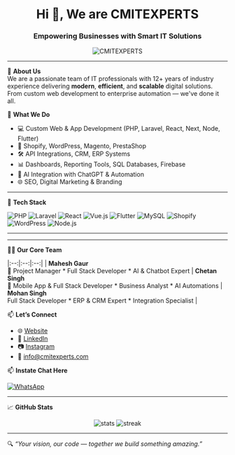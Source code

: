 <h1 align="center">Hi 👋, We are CMITEXPERTS</h1>
<h3 align="center">Empowering Businesses with Smart IT Solutions</h3>

<p align="center">
  <img src="https://komarev.com/ghpvc/?username=CMITEXPERTS&label=Profile%20views&color=0e75b6&style=flat" alt="CMITEXPERTS" />
</p>

---

🌟 **About Us**  
We are a passionate team of IT professionals with 12+ years of industry experience delivering **modern**, **efficient**, and **scalable** digital solutions. From custom web development to enterprise automation — we've done it all.

🔧 **What We Do**
- 💻 Custom Web & App Development (PHP, Laravel, React, Next, Node, Flutter)
- 🛒 Shopify, WordPress, Magento, PrestaShop
- 🛠 API Integrations, CRM, ERP Systems
- 📊 Dashboards, Reporting Tools, SQL Databases, Firebase
- 🧠 AI Integration with ChatGPT & Automation
- 🌐 SEO, Digital Marketing & Branding

---

🚀 **Tech Stack**

![PHP](https://img.shields.io/badge/-PHP-777BB4?style=flat&logo=php&logoColor=white)
![Laravel](https://img.shields.io/badge/-Laravel-F55247?style=flat&logo=laravel&logoColor=white)
![React](https://img.shields.io/badge/-React-61DAFB?style=flat&logo=react&logoColor=black)
![Vue.js](https://img.shields.io/badge/-Vue.js-42b883?style=flat&logo=vue.js&logoColor=white)
![Flutter](https://img.shields.io/badge/-Flutter-02569B?style=flat&logo=flutter&logoColor=white)
![MySQL](https://img.shields.io/badge/-MySQL-4479A1?style=flat&logo=mysql&logoColor=white)
![Shopify](https://img.shields.io/badge/-Shopify-96bf48?style=flat&logo=shopify&logoColor=white)
![WordPress](https://img.shields.io/badge/-WordPress-21759b?style=flat&logo=wordpress&logoColor=white)
![Node.js](https://img.shields.io/badge/-Node.js-43853D?style=flat&logo=node.js&logoColor=white)

---


---

👨‍💻 **Our Core Team**

|:--:|:--:|:--:|
| **Mahesh Gaur**<br>🚀 Project Manager * Full Stack Developer * AI & Chatbot Expert | **Chetan Singh**<br>📱 Mobile App & Full Stack Developer * Business Analyst * AI Automations | **Mohan Singh**<br>Full Stack Developer * ERP & CRM Expert * Integration Specialist |






📫 **Let’s Connect**

- 🌐 [Website](https://www.cmitexperts.com)
- 💼 [LinkedIn](https://www.linkedin.com/company/cmitexperts)
- 📷 [Instagram](https://www.instagram.com/cmitexperts/)
- 📧 info@cmitexperts.com

📫 **Instate Chat Here**

[![WhatsApp](https://img.shields.io/badge/-WhatsApp-25D366?style=flat&logo=whatsapp&logoColor=white)](https://wa.me/919079284488)

---

📈 **GitHub Stats**

<p align="center">
  <img src="https://github-readme-stats.vercel.app/api?username=CMITEXPERTS&show_icons=true&theme=radical" alt="stats" />
  <img src="https://github-readme-streak-stats.herokuapp.com/?user=CMITEXPERTS&theme=radical" alt="streak" />
</p>

---

🔍 _“Your vision, our code — together we build something amazing.”_
